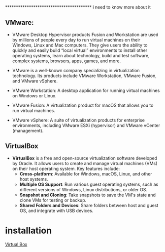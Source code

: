 **************************************** i need to know more about it


## VMware:
-  VMware Desktop Hypervisor products Fusion and Workstation are used by millions of people every day to run virtual machines on their Windows, Linux and Mac computers. They give users the ability to quickly and easily build “local virtual” environments to install other operating systems, learn about technology, build and test software, complex systems, browsers, apps, games, and more.

- VMware is a well-known company specializing in virtualization technology. Its products include VMware Workstation, VMware Fusion, and VMware vSphere.
- VMware Workstation: A desktop application for running virtual machines on Windows or Linux.
- VMware Fusion: A virtualization product for macOS that allows you to run virtual machines.
- VMware vSphere: A suite of virtualization products for enterprise environments, including VMware ESXi (hypervisor) and VMware vCenter (management).


## VirtualBox

- **VirtualBox** is a free and open-source virtualization software developed by Oracle. It allows users to create and manage virtual machines (VMs) on their host operating system. Key features include:
  - **Cross-platform**: Available for Windows, macOS, Linux, and other host systems.
  - **Multiple OS Support**: Run various guest operating systems, such as different versions of Windows, Linux distributions, or older OS.
  - **Snapshot and Cloning**: Take snapshots to save the VM's state and clone VMs for testing or backup.
  - **Shared Folders and Devices**: Share folders between host and guest OS, and integrate with USB devices.


# installation 
[Virtual Box](https://www.virtualbox.org/wiki/Downloads)